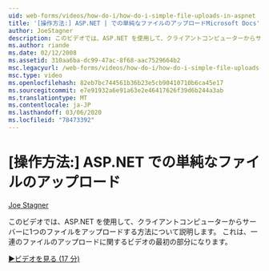 ```yaml
---
uid: web-forms/videos/how-do-i/how-do-i-simple-file-uploads-in-aspnet
title: '[操作方法:] ASP.NET | での単純なファイルのアップロードMicrosoft Docs'
author: JoeStagner
description: このビデオでは、ASP.NET を使用して、クライアントコンピューターからサーバーに1つのファイルをアップロードする方法について説明します。 これは、一連のアップロードの最初のものになります...
ms.author: riande
ms.date: 02/12/2008
ms.assetid: 310aa6ba-dc99-47ac-8f68-aac7529664b2
msc.legacyurl: /web-forms/videos/how-do-i/how-do-i-simple-file-uploads-in-aspnet
msc.type: video
ms.openlocfilehash: 82eb7bc744561b36b23e5cb90410710b6ca45e17
ms.sourcegitcommit: e7e91932a6e91a63e2e46417626f39d6b244a3ab
ms.translationtype: MT
ms.contentlocale: ja-JP
ms.lasthandoff: 03/06/2020
ms.locfileid: "78473392"
---
```

# <a name="how-do-i--simple-file-uploads-in-aspnet"></a>[操作方法:] ASP.NET での単純なファイルのアップロード

[Joe Stagner](https://github.com/JoeStagner)

このビデオでは、ASP.NET を使用して、クライアントコンピューターからサーバーに1つのファイルをアップロードする方法について説明します。 これは、一連のファイルのアップロードに関するビデオの最初の部分になります。

[&#9654;ビデオを見る (17 分)](https://channel9.msdn.com/Blogs/ASP-NET-Site-Videos/how-do-i-simple-file-uploads-in-aspnet)

